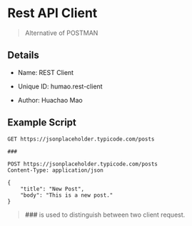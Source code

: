 # Rest API Client

> Alternative of POSTMAN

## Details

- Name: REST Client

- Unique ID: humao.rest-client

- Author: Huachao Mao

## Example Script

```RestApi
GET https://jsonplaceholder.typicode.com/posts

###

POST https://jsonplaceholder.typicode.com/posts
Content-Type: application/json

{
    "title": "New Post",
    "body": "This is a new post."
}
```

> **###** is used to distinguish between two client request.
